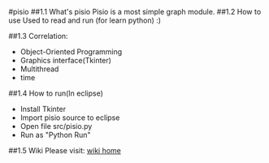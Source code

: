 #pisio 
##1.1 What's pisio
Pisio is a most simple graph module.
##1.2 How to use
Used to read and run (for learn python) :)

##1.3 Correlation:
- Object-Oriented Programming
- Graphics interface(Tkinter)
- Multithread
- time

##1.4 How to run(In eclipse)
- Install Tkinter
- Import pisio source to eclipse
- Open file src/pisio.py
- Run as "Python Run"

##1.5 Wiki
Please visit: <a href="https://github.com/deyuwang/pisio/wiki">wiki home</a>
